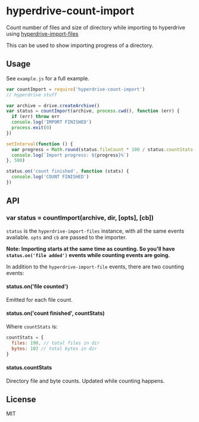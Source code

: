 
# hyperdrive-count-import

Count number of files and size of directory while importing to hyperdrive using [hyperdrive-import-files](https://github.com/juliangruber/hyperdrive-import-files)

This can be used to show importing progress of a directory.

## Usage

See `example.js` for a full example.

```js
var countImport = require('hyperdrive-count-import')
// hyperdrive stuff

var archive = drive.createArchive()
var status = countImport(archive, process.cwd(), function (err) {
  if (err) throw err
  console.log('IMPORT FINISHED')
  process.exit(0)
})

setInterval(function () {
  var progress = Math.round(status.fileCount * 100 / status.countStats.files)
  console.log(`Import progress: ${progress}%`)
}, 500)

status.on('count finished', function (stats) {
  console.log('COUNT FINISHED')
})
```

## API

### var status = countImport(archive, dir, [opts], [cb])

`status` is the `hyperdrive-import-files` instance, with all the same events available. `opts` and `cb` are passed to the importer.

**Note: Importing starts at the same time as counting. So you'll have `status.on('file added')` events while counting events are going.**

In addition to the `hyperdrive-import-file` events, there are two counting events:

#### status.on('file counted')

Emitted for each file count.

#### status.on('count finished', countStats)

Where `countStats` is: 

```js
countStats = {
  files: 190, // total files in dir
  bytes: 102 // total bytes in dir
}
```

#### status.countStats

Directory file and byte counts. Updated while counting happens.

## License

MIT
